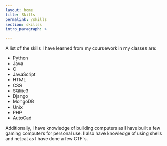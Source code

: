 ```yaml
---
layout: home
title: Skills
permalink: /skills
section: skillss
intro_paragraph: >

---
```

A list of the skills I have learned from my coursework in my classes are:

* Python
* Java
* C
* JavaScript
* HTML
* CSS
* SQlite3
* Django
* MongoDB
* Unix
* PHP
* AutoCad

Additionally, I have knowledge of building computers as I have built a few gaming computers for personal use. I also have knowledge of using shells and netcat as I have done a few CTF's.
